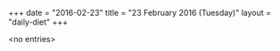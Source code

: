 +++
date = "2016-02-23"
title = "23 February 2016 (Tuesday)"
layout = "daily-diet"
+++

<p>&lt;no entries&gt;</p>